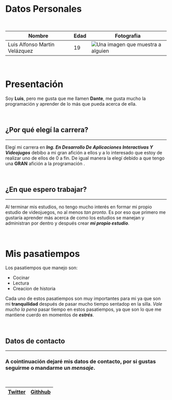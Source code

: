 # **Datos Personales**

<br>

| Nombre | Edad | Fotografia |
| --- | --- | --- |
| Luis Alfonso Martin Velázquez | 19 | ![Una imagen que muestra a alguien](https://cdn.discordapp.com/attachments/1006375144761073686/1011652079246385223/SPOILER_IMG_20220823_100343_636.jpg)

<br>

# **Presentación**

Soy **Luis**, pero me gusta que me llamen **Dante**, me gusta mucho la programación y aprender de lo más que pueda acerca de ella.

<br>

## ¿Por qué elegí la carrera?
---

Elegí mi carrera en ***Ing. En Desarrollo De Aplicaciones Interactivas Y Videojugos*** debibo a mi gran afición a ellos y a lo interesado que estoy de realizar uno de ellos de 0 a fin. De igual manera la elegí debido a que tengo una **GRAN** afición a la programación .

<br>

## ¿En que espero trabajar?
---
Al terminar mis estudios, no tengo mucho interés en formar mi propio estudio de videojuegos, no al menos *tan pronto*. Es por eso que primero me gustaría aprender más acerca de como los estudios se manejan y administran por dentro y después crear ***mi propio estudio***.

<br>

#  **Mis pasatiempos**

Los pasatiempos que manejo son:

- Cocinar
- Lectura
- Creacion de historia

Cada uno de estos pasatiempos son muy importantes para mi ya que son mi **tranquilidad** después de pasar mucho tiempo sentadop en la silla. *Vale mucho la pena* pasar tiempo en estos pasatiempos, ya que son lo que me mantiene cuerdo en momentos de ***estrés***.

<br>

## Datos de contacto
---

###  A cointinuación dejaré mis **datos de contacto**, por si gustas seguirme o mandarme un *mensaje*.

<br>

|  [Twitter](https://twitter.com/DanteDev4) | [Githhub](https://github.com/Wicho115) |
| --- | --- |

